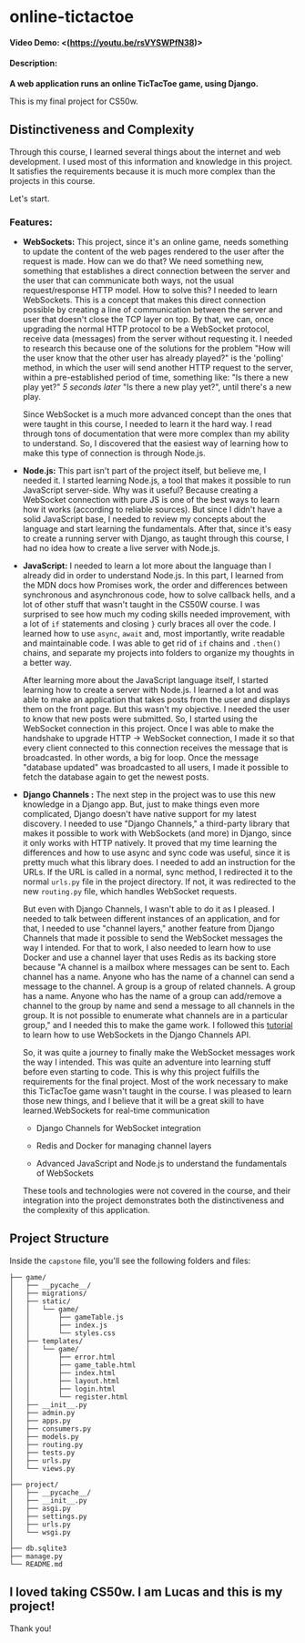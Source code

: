 # online-tictactoe

#### Video Demo:  <(https://youtu.be/rsVYSWPfN38)>
#### Description:
**A web application runs an online TicTacToe game, using Django.**

This is my final project for CS50w.

## Distinctiveness and Complexity
Through this course, I learned several things about the internet and web development. I used most of this information and knowledge in this project. It satisfies the requirements because it is much more complex than the projects in this course. 

Let's start.

### Features:

- **WebSockets:** This project, since it's an online game, needs something to update the content of the web pages rendered to the user after the request is made. How can we do that? We need something new, something that establishes a direct connection between the server and the user that can communicate both ways, not the usual request/response HTTP model. How to solve this? I needed to learn WebSockets. This is a concept that makes this direct connection possible by creating a line of communication between the server and user that doesn't close the TCP layer on top. By that, we can, once upgrading the normal HTTP protocol to be a WebSocket protocol, receive data (messages) from the server without requesting it. I needed to research this because one of the solutions for the problem "How will the user know that the other user has already played?" is the 'polling' method, in which the user will send another HTTP request to the server, within a pre-established period of time, something like: "Is there a new play yet?" *5 seconds later* "Is there a new play yet?", until there's a new play.

  Since WebSocket is a much more advanced concept than the ones that were taught in this course, I needed to learn it the hard way. I read through tons of documentation that were more complex than my ability to understand. So, I discovered that the easiest way of learning how to make this type of connection is through Node.js.

- **Node.js:** This part isn't part of the project itself, but believe me, I needed it. I started learning Node.js, a tool that makes it possible to run JavaScript server-side. Why was it useful? Because creating a WebSocket connection with pure JS is one of the best ways to learn how it works (according to reliable sources). But since I didn't have a solid JavaScript base, I needed to review my concepts about the language and start learning the fundamentals. After that, since it's easy to create a running server with Django, as taught through this course, I had no idea how to create a live server with Node.js.

- **JavaScript:** I needed to learn a lot more about the language than I already did in order to understand Node.js. In this part, I learned from the MDN docs how Promises work, the order and differences between synchronous and asynchronous code, how to solve callback hells, and a lot of other stuff that wasn't taught in the CS50W course. I was surprised to see how much my coding skills needed improvement, with a lot of `if` statements and closing `}` curly braces all over the code. I learned how to use `async`, `await` and, most importantly, write readable and maintainable code. I was able to get rid of `if` chains and `.then()` chains, and separate my projects into folders to organize my thoughts in a better way.

   After learning more about the JavaScript language itself, I started learning how to create a server with Node.js. I learned a lot and was able to make an application that takes posts from the user and displays them on the front page. But this wasn't my objective. I needed the user to know that new posts were submitted. So, I started using the WebSocket connection in this project. Once I was able to make the handshake to upgrade HTTP -> WebSocket connection, I made it so that every client connected to this connection receives the message that is broadcasted. In other words, a big for loop. Once the message "database updated" was broadcasted to all users, I made it possible to fetch the database again to get the newest posts.
  
- **Django Channels :** The next step in the project was to use this new knowledge in a Django app. But, just to make things even more complicated, Django doesn't have native support for my latest discovery. I needed to use "Django Channels," a third-party library that makes it possible to work with WebSockets (and more) in Django, since it only works with HTTP natively. It proved that my time learning the differences and how to use async and sync code was useful, since it is pretty much what this library does. I needed to add an instruction for the URLs. If the URL is called in a normal, sync method, I redirected it to the normal `urls.py` file in the project directory. If not, it was redirected to the new `routing.py` file, which handles WebSocket requests. 

  But even with Django Channels, I wasn't able to do it as I pleased. I needed to talk between different instances of an application, and for that, I needed to use "channel layers," another feature from Django Channels that made it possible to send the WebSocket messages the way I intended. For that to work, I also needed to learn how to use Docker and use a channel layer that uses Redis as its backing store because "A channel is a mailbox where messages can be sent to. Each channel has a name. Anyone who has the name of a channel can send a message to the channel. A group is a group of related channels. A group has a name. Anyone who has the name of a group can add/remove a channel to the group by name and send a message to all channels in the group. It is not possible to enumerate what channels are in a particular group," and I needed this to make the game work. I followed this [tutorial](https://channels.readthedocs.io/en/latest/tutorial/part_1.html) to learn how to use WebSockets in the Django Channels API.

  So, it was quite a journey to finally make the WebSocket messages work the way I intended. This was quite an adventure into learning stuff before even starting to code. This is why this project fulfills the requirements for the final project. Most of the work necessary to make this TicTacToe game wasn't taught in the course. I was pleased to learn those new things, and I believe that it will be a great skill to have learned.WebSockets for real-time communication

  - Django Channels for WebSocket integration

  - Redis and Docker for managing channel layers

  - Advanced JavaScript and Node.js to understand the fundamentals of WebSockets

  These tools and technologies were not covered in the course, and their integration into the project demonstrates both the distinctiveness and the complexity of this application.

## Project Structure

Inside the `capstone` file, you'll see the following folders and files:

```text
├── game/
│   ├── __pycache__/
│   ├── migrations/
│   ├── static/
│   │   └── game/
│   │       ├── gameTable.js   
│   │       ├── index.js   
│   │       └── styles.css 
│   ├── templates/
│   │   └── game/
│   │       ├── error.html   
│   │       ├── game_table.html  
│   │       ├── index.html 
│   │       ├── layout.html  
│   │       ├── login.html   
│   │       └── register.html 
│   ├── __init__.py
│   ├── admin.py
│   ├── apps.py
│   ├── consumers.py
│   ├── models.py
│   ├── routing.py
│   ├── tests.py
│   ├── urls.py
│   └── views.py
│
├── project/
│   ├── __pycache__/ 
│   ├── __init__.py
│   ├── asgi.py
│   ├── settings.py
│   ├── urls.py
│   └── wsgi.py
│ 
├── db.sqlite3
├── manage.py
└── README.md
```



## I loved taking CS50w. I am Lucas and this is my project!
Thank you!
